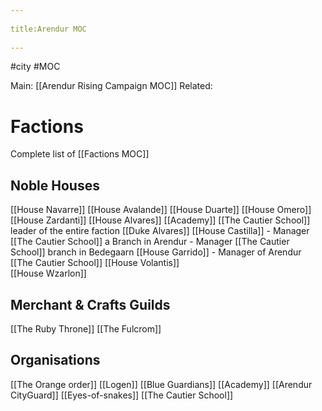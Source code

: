 --- 
title:Arendur MOC 
---
#city #MOC 

Main: [[Arendur Rising Campaign MOC]]
Related: 


# Factions
Complete list of [[Factions MOC]]
## Noble Houses
[[House Navarre]]
	[[House Avalande]]
	[[House Duarte]]
[[House Omero]]
	[[House Zardanti]]
[[House Alvares]]
	[[Academy]]
	[[The Cautier School]]
		leader of the entire faction [[Duke Alvares]]
		[[House Castilla]] 	- Manager [[The Cautier School]] a Branch in Arendur
							- Manager [[The Cautier School]] branch in Bedegaarn
		[[House Garrido]]	- Manager of Arendur [[The Cautier School]]
[[House Volantis]]	
[[House Wzarlon]]

## Merchant & Crafts Guilds
[[The Ruby Throne]]
	[[The Fulcrom]]
## Organisations
[[The Orange order]]
[[Logen]]
[[Blue Guardians]]
[[Academy]]
[[Arendur CityGuard]]
[[Eyes-of-snakes]]
[[The Cautier School]]

